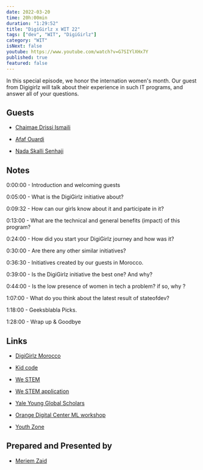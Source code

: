 ```yaml
---
date: 2022-03-20
time: 20h:00min
duration: "1:29:52"
title: "DigiGirlz x WIT 22"
tags: ["dev", "WIT", "DigiGirlz"]
category: "WIT"
isNext: false
youtube: https://www.youtube.com/watch?v=G7SIYlXHx7Y
published: true
featured: false
---
```


In this special episode, we honor the internation women's month. Our guest from Digigirlz will talk about their experience in such IT programs, and answer all of your questions.

## Guests

- [Chaimae Drissi Ismaili](https://www.linkedin.com/in/chaimae-drissi-smaili-b8993a105/)

- [Afaf Ouardi](https://www.linkedin.com/in/afaf-ouardi-788903212/)

- [Nada Skalli Senhaji](https://www.linkedin.com/in/nada-skali-senhaji-555146119)

## Notes

0:00:00 - Introduction and welcoming guests

0:05:00 - What is the DigiGirlz initiative about?

0:09:32 - How can our girls know about it and participate in it?

0:13:00 - What are the technical and general benefits (impact) of this program?

0:24:00 - How did you start your DigiGirlz journey and how was it?

0:30:00 - Are there any other similar initiatives?

0:36:30 - Initiatives created by our guests in Morocco.

0:39:00 - Is the DigiGirlz initiative the best one? And why?

0:44:00 - Is the low presence of women in tech a problem? if so, why ?

1:07:00 - What do you think about the latest result of stateofdev?

1:18:00 - Geeksblabla Picks.

1:28:00 - Wrap up & Goodbye

## Links

- [DigiGirlz Morocco](https://www.facebook.com/DigiGirlz.ma/)

- [Kid code](https://web.facebook.com/KidCodeMorocco)

- [We STEM](https://www.instagram.com/westem.gi/)

- [We STEM application](https://docs.google.com/forms/d/e/1FAIpQLScmef39izLi60B1ErD9KntojqHeq-yxLyqNQDlbTalz9xq2Zg/viewform?vc=0&c=0&w=1)

- [Yale Young Global Scholars](https://globalscholars.yale.edu/)

- [Orange Digital Center ML workshop](https://www.facebook.com/253109491766621/posts/1312010889209804/?d=w)

- [Youth Zone](https://open.spotify.com/show/10Gu0UmnGmkyC2gq04fh6c?si=5ec9c006a5fc4121)

## Prepared and Presented by

- [Meriem Zaid](https://www.facebook.com/MeriemZaid)
